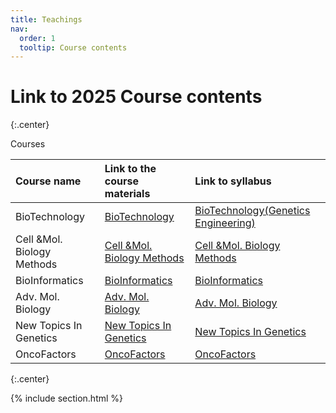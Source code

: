 ```yaml
---
title: Teachings
nav:
  order: 1
  tooltip: Course contents
---
```


# <i class="fas fa-chalkboard-teacher"></i>Link to 2025 Course contents 


{:.center}

Courses


|Course name|	Link to the course materials|	Link to syllabus|
| :---         |     :---      |          :--- |
|BioTechnology|	[BioTechnology](https://docs.google.com/spreadsheets/d/1fpiKJ-WMVQmoNc4lJlSeQeTlLad1Lzp7k1ZusvsG25I/edit?usp=drive_link)|	[BioTechnology(Genetics Engineering)](https://drive.google.com/file/d/1y8JSD8hfIQETUKbDeZNMkKWB6m1ws1yA/view?usp=drive_link)|
|Cell &Mol. Biology Methods|	[Cell &Mol. Biology Methods](https://docs.google.com/spreadsheets/d/1JFPB4lk2YJFtb3NQLwNcAaLns-3v9jYhbQAJufPPVTs/edit?usp=drive_link)|	[Cell &Mol. Biology Methods](https://drive.google.com/file/d/1cLRmsMCXwrBVvUPLhGOdAkSWW1LJ8aPr/view?usp=drive_link)|
|BioInformatics|	[BioInformatics](https://docs.google.com/spreadsheets/d/1sl7o6rG-Elo041N170dXAGUlCxBxZtb7tpTuklbiwo4/edit?usp=sharing)|	[BioInformatics](https://drive.google.com/file/d/1hQCklKxoczIk0GdZLuFg6qVjuD2mT-gR/view?usp=share_link)|
|Adv. Mol. Biology|	[Adv. Mol. Biology](https://docs.google.com/spreadsheets/d/1S4SY0pgTcgFESI8U7vhl-rD-mh76QpHoizZUkhoFSoA/edit?usp=drive_link)|	[Adv. Mol. Biology](https://drive.google.com/file/d/1GjHaOP9l3igo8l5X5ZuFOlM68ViQUgiJ/view?usp=drive_link)|
|New Topics In Genetics|	[New Topics In Genetics](https://docs.google.com/spreadsheets/u/0/d/1S4SY0pgTcgFESI8U7vhl-rD-mh76QpHoizZUkhoFSoA/edit)|	[New Topics In Genetics]()|
|OncoFactors|	[OncoFactors](TBA)|	[OncoFactors](https://drive.google.com/file/d/1yrXHKSPOSr7izBp8jnN15sFRjBasvxbM/view?usp=sharing)|

{:.center}

{% include section.html %}

